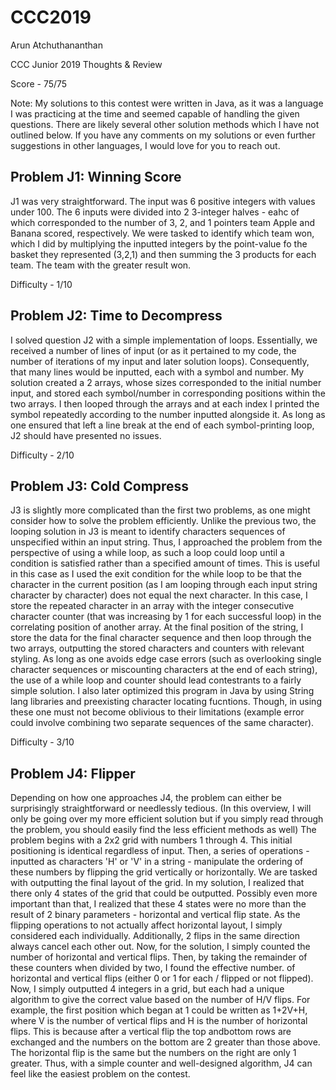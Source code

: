 # CCC2019

Arun Atchuthananthan

CCC Junior 2019 Thoughts & Review

Score - 75/75

Note: My solutions to this contest were written in Java, as it was a language I was practicing at the time and seemed capable of handling the given questions. There are likely several other solution methods which I have not outlined below. If you have any comments on my solutions or even further suggestions in other languages, I would love for you to reach out.

## Problem J1: Winning Score

J1 was very straightforward. The input was 6 positive integers with values under 100. The 6 inputs were divided into 2 3-integer halves - eahc of which corresponded to the number of 3, 2, and 1 pointers team Apple and Banana scored, respectively. We were tasked to identify which team won, which I did by multiplying the inputted integers by the point-value fo the basket they represented (3,2,1) and then summing the 3 products for each team. The team with the greater result won.

Difficulty - 1/10


## Problem J2: Time to Decompress

I solved question J2 with a simple implementation of loops. Essentially, we received a number of lines of input (or as it pertained to my code, the number of iterations of my input and later solution loops). Consequently, that many lines would be inputted, each with a symbol and number. My solution created a 2 arrays, whose sizes corresponded to the initial number input, and stored each symbol/number in corresponding positions within the two arrays. I then looped through the arrays and at each index I printed the symbol repeatedly according to the number inputted alongside it. As long as one ensured that left a line break at the end of each symbol-printing loop, J2 should have presented no issues.

Difficulty - 2/10

## Problem J3: Cold Compress

J3 is slightly more complicated than the first two problems, as one might consider how to solve the problem efficiently. Unlike the previous two, the looping solution in J3 is meant to identify characters sequences of unspecified within an input string. Thus, I approached the problem from the perspective of using a while loop, as such a loop could loop until a condition is satisfied rather than a specified amount of times. This is useful in this case as I used the exit condition for the while loop to be that the character in the current position (as I am looping through each input string character by character) does not equal the next character. In this case, I store the repeated character in an array with the integer consecutive character counter (that was increasing by 1 for each successful loop) in the correlating position of another array. At the final position of the string, I store the data for the final character sequence and then loop through the two arrays, outputting the stored characters and counters with relevant styling. As long as one avoids edge case errors (such as overlooking single character sequences or miscounting characters at the end of each string), the use of a while loop and counter should lead contestrants to a fairly simple solution. I also later optimized this program in Java by using String lang libraries and preexisting character locating fucntions. Though, in using these one must not become oblivious to their limitations (example error could involve combining two separate sequences of the same character).

Difficulty - 3/10


## Problem J4: Flipper

Depending on how one approaches J4, the problem can either be surprisingly straightforward or needlessly tedious. (In this overview, I will only be going over my more efficient solution but if you simply read through the problem, you should easily find the less efficient methods as well) The problem begins with a 2x2 grid with numbers 1 through 4. This initial positioning is identical regardless of input. Then, a series of operations - inputted as characters 'H' or 'V' in a string - manipulate the ordering of these numbers by flipping the grid vertically or horizontally. We are tasked with outputting the final layout of the grid. In my solution, I realized that there only 4 states of the grid that could be outputted. Possibly even more important than that, I realized that these 4 states were no more than the result of 2 binary parameters - horizontal and vertical flip state. As the flipping operations to not actually affect horizontal layout, I simply considered each individually. Additionally, 2 flips in the same direction always cancel each other out. Now, for the solution, I simply counted the number of horizontal and vertical flips. Then, by taking the remainder of these counters when divided by two, I found the effective number. of horizontal and vertical flips (either 0 or 1 for each / flipped or not flipped). Now, I simply outputted 4 integers in a grid, but each had a unique algorithm to give the correct value based on the number of H/V flips. For example, the first position which began at 1 could be written as 1+2V+H, where V is the number of vertical flips and H is the number of horizontal flips. This is because after a vertical flip the top andbottom rows are exchanged and the numbers on the bottom are 2 greater than those above. The horizontal flip is the same but the numbers on the right are only 1 greater. Thus, with a simple counter and well-designed algorithm, J4 can feel like the easiest problem on the contest.
